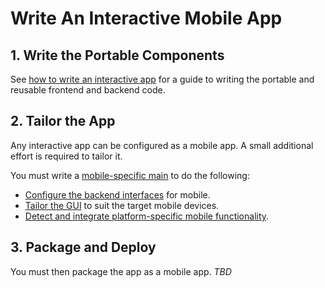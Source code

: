 # Write An Interactive Mobile App

## 1. Write the Portable Components

See [how to write an interactive app](./WriteAnInteractiveApp.md) for a guide to writing the portable and reusable frontend and backend code.

## 2. Tailor the App

Any interactive app can be configured as a mobile app. A small additional effort is required to tailor it.

You must write a [mobile-specific main](../overview/AppTailoring.md) to do the following:
* [Configure the backend interfaces](./RpcInterface.md#3-configure-interfaces) for mobile.
* [Tailor the GUI](../overview/AppTailoring.md#change-the-gui) to suit the target mobile devices.
* [Detect and integrate platform-specific mobile functionality](../overview/AppTailoring.md#use-platform-specific-modules).

## 3. Package and Deploy
You must then package the app as a mobile app. *TBD*